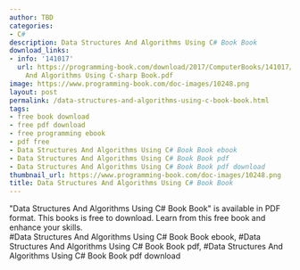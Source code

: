 ```yaml
---
author: TBD
categories:
- C#
description: Data Structures And Algorithms Using C# Book Book
download_links:
- info: '141017'
  url: https://programming-book.com/download/2017/ComputerBooks/141017/Data Structures
    And Algorithms Using C-sharp Book.pdf
image: https://www.programming-book.com/doc-images/10248.png
layout: post
permalink: /data-structures-and-algorithms-using-c-book-book.html
tags:
- free book download
- free pdf download
- free programming ebook
- pdf free
- Data Structures And Algorithms Using C# Book Book ebook
- Data Structures And Algorithms Using C# Book Book pdf
- Data Structures And Algorithms Using C# Book Book pdf download
thumbnail_url: https://www.programming-book.com/doc-images/10248.png
title: Data Structures And Algorithms Using C# Book Book
---
```


 
<div class="item-desc text-justify">
  "Data Structures And Algorithms Using C# Book Book" is available in PDF format. This books is free to download. Learn from this free book and enhance your skills.
  <br>
  #Data Structures And Algorithms Using C# Book Book ebook, #Data Structures And Algorithms Using C# Book Book pdf, #Data Structures And Algorithms Using C# Book Book pdf download
</div>